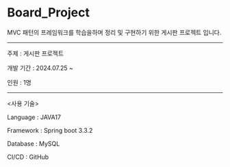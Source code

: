 # Board_Project
MVC 패턴의 프레임워크를 학습을하며 정리 및 구현하기 위한 게시판 프로젝트 입니다.

- - -

주제 : 게시판 프로젝트

개발 기간 : 2024.07.25 ~

인원 : 1명

- - -

<사용 기술>

Language : JAVA17

Framework : Spring boot 3.3.2 

Database : MySQL

CI/CD : GitHub


